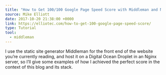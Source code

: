 ```yaml
---
title: "How to Get 100/100 Google Page Speed Score with Middleman and Nginx"
source: Mike Elliott
date: 2017-10-20 21:38:00 +0000
link: https://elliotec.com/how-to-get-100-google-page-speed-score/
type: Tutorial
tool:
  - middleman
---
```

I use the static site generator Middleman for the front end of the website you’re currently reading, and host it on a Digital Ocean Droplet in an Nginx server, so I’ll give some examples of how I achieved the perfect score in the context of this blog and its stack.





